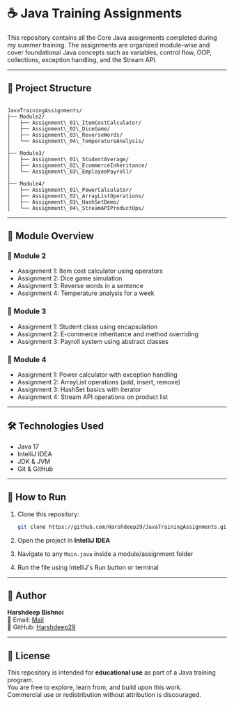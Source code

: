 # ☕ Java Training Assignments

This repository contains all the Core Java assignments completed during my summer training. The assignments are organized module-wise and cover foundational Java concepts such as variables, control flow, OOP, collections, exception handling, and the Stream API.

---

## 📁 Project Structure

```

JavaTrainingAssignments/
├── Module2/
│   ├── Assignment\_01\_ItemCostCalculator/
│   ├── Assignment\_02\_DiceGame/
│   ├── Assignment\_03\_ReverseWords/
│   └── Assignment\_04\_TemperatureAnalysis/
│
├── Module3/
│   ├── Assignment\_01\_StudentAverage/
│   ├── Assignment\_02\_EcommerceInheritance/
│   └── Assignment\_03\_EmployeePayroll/
│
├── Module4/
│   ├── Assignment\_01\_PowerCalculator/
│   ├── Assignment\_02\_ArrayListOperations/
│   ├── Assignment\_03\_HashSetDemo/
│   └── Assignment\_04\_StreamAPIProductOps/

```

---

## 📘 Module Overview

### 🔹 Module 2
- Assignment 1: Item cost calculator using operators
- Assignment 2: Dice game simulation
- Assignment 3: Reverse words in a sentence
- Assignment 4: Temperature analysis for a week

### 🔹 Module 3
- Assignment 1: Student class using encapsulation
- Assignment 2: E-commerce inheritance and method overriding
- Assignment 3: Payroll system using abstract classes

### 🔹 Module 4
- Assignment 1: Power calculator with exception handling
- Assignment 2: ArrayList operations (add, insert, remove)
- Assignment 3: HashSet basics with iterator
- Assignment 4: Stream API operations on product list

---

## 🛠️ Technologies Used

- Java 17
- IntelliJ IDEA
- JDK & JVM
- Git & GitHub

---

## 🚀 How to Run

1. Clone this repository:
   ```bash
   git clone https://github.com/Harshdeep29/JavaTrainingAssignments.git

2. Open the project in **IntelliJ IDEA**

3. Navigate to any `Main.java` inside a module/assignment folder

4. Run the file using IntelliJ's Run button or terminal


---

## 👤 Author

**Harshdeep Bishnoi**  
📧 Email: [Mail](mailto:hdeep718@gmail.com)  
🔗 GitHub: [Harshdeep29](https://github.com/Harshdeep29)

---

## 📜 License

This repository is intended for **educational use** as part of a Java training program.  
You are free to explore, learn from, and build upon this work.  
Commercial use or redistribution without attribution is discouraged.
